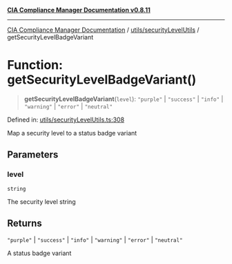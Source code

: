 [**CIA Compliance Manager Documentation v0.8.11**](../../../README.md)

***

[CIA Compliance Manager Documentation](../../../modules.md) / [utils/securityLevelUtils](../README.md) / getSecurityLevelBadgeVariant

# Function: getSecurityLevelBadgeVariant()

> **getSecurityLevelBadgeVariant**(`level`): `"purple"` \| `"success"` \| `"info"` \| `"warning"` \| `"error"` \| `"neutral"`

Defined in: [utils/securityLevelUtils.ts:308](https://github.com/Hack23/cia-compliance-manager/blob/d6eede30e4f01622fe18187e98b207e9a06a781f/src/utils/securityLevelUtils.ts#L308)

Map a security level to a status badge variant

## Parameters

### level

`string`

The security level string

## Returns

`"purple"` \| `"success"` \| `"info"` \| `"warning"` \| `"error"` \| `"neutral"`

A status badge variant
